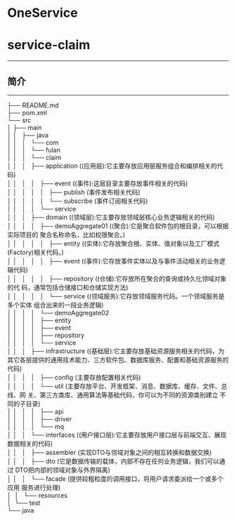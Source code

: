 # OneService
# service-claim
-------------
## 简介
-------------
├── README.md      
├── pom.xml  
└── src        
│     ├── main  
│     │   ├── java  
│     │   │   └── com  
│     │   │       └── fulan  
│     │   │           └── claim  
│     │   │               ├── application ((应用层):它主要存放应用层服务组合和编排相关的代 码)  
│     │   │               │   ├── event ((事件):这层目录主要存放事件相关的代码)  
│     │   │               │   │   ├── publish (事件发布相关代码)  
│     │   │               │   │   └── subscribe (事件订阅相关代码)  
│     │   │               │   └── service  
│     │   │               ├── domain ((领域层):它主要存放领域层核心业务逻辑相关的代码)  
│     │   │               │   ├── demoAggregate01 ((聚合):它是聚合软件包的根目录，可以根据实际项目的 聚合名称命名，比如权限聚合。)  
│     │   │               │   │   ├── entity ((实体):它存放聚合根、实体、值对象以及工厂模式 (Factory)相关代码。)  
│     │   │               │   │   ├── event ((事件):它存放事件实体以及与事件活动相关的业务逻辑代码)  
│     │   │               │   │   ├── repository ((仓储):它存放所在聚合的查询或持久化领域对象的代 码，通常包括仓储接口和仓储实现方法)  
│     │   │               │   │   └── service ((领域服务):它存放领域服务代码。一个领域服务是多个实体 组合出来的一段业务逻辑)  
│     │   │               │   └── demoAggregate02  
│     │   │               │       ├── entity  
│     │   │               │       ├── event  
│     │   │               │       ├── repository  
│     │   │               │       └── service  
│     │   │               ├── infrastructure ((基础层):它主要存放基础资源服务相关的代码，为其它各层提供的通用技术能力、三方软件包、数据库服务、配置和基础资源服务的代码)  
│     │   │               │   ├── config (主要存放配置相关代码)  
│     │   │               │   └── util (主要存放平台、开发框架、消息、数据库、缓存、文件、总线、网 关、第三方类库、通用算法等基础代码，你可以为不同的资源类别建立 不同的子目录)  
│     │   │               │       ├── api  
│     │   │               │       ├── driver  
│     │   │               │       └── mq  
│     │   │               └── interfaces ((用户接口层):它主要存放用户接口层与前端交互、展现 数据相关的代码)  
│     │   │                   ├── assembler (实现DTO与领域对象之间的相互转换和数据交换)  
│     │   │                   ├── dto (它是数据传输的载体，内部不存在任何业务逻辑，我们可以通过 DTO把内部的领域对象与外界隔离)  
│     │   │                   └── facade (提供较粗粒度的调用接口，将用户请求委派给一个或多个应用 服务进行处理)  
│     │   └── resources  
│     └── test  
          └── java  
